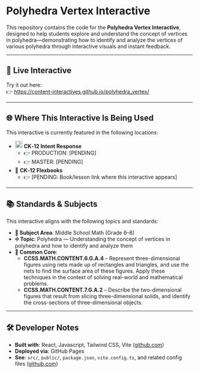 # Polyhedra Vertex Interactive

This repository contains the code for the **Polyhedra Vertex Interactive**, designed to help students explore and understand the concept of vertices in polyhedra—demonstrating how to identify and analyze the vertices of various polyhedra through interactive visuals and instant feedback.

---

## 🔗 Live Interactive

Try it out here:  
👉 https://content-interactives.github.io/polyhedra_vertex/

---

## 🌐 Where This Interactive Is Being Used

This interactive is currently featured in the following locations:

- <img width="20" height="20" alt="image" src="https://github.com/user-attachments/assets/5d12571f-8e12-4441-98ab-c0bc94069a96" /> **CK‑12 Intent Response**  
  - 👉 PRODUCTION: [PENDING]  
  - 👉 MASTER: [PENDING]
- 📘 **CK‑12 Flexbooks**  
  - 👉 [PENDING: Book/lesson link where this interactive appears]

---

## 📚 Standards & Subjects

This interactive aligns with the following topics and standards:

- **📂 Subject Area**: Middle School Math (Grade 6–8)  
- **➗ Topic**: Polyhedra — Understanding the concept of vertices in polyhedra and how to identify and analyze them  
- **📏 Common Core**:  
  - **CCSS.MATH.CONTENT.6.G.A.4** – Represent three-dimensional figures using nets made up of rectangles and triangles, and use the nets to find the surface area of these figures. Apply these techniques in the context of solving real-world and mathematical problems.  
  - **CCSS.MATH.CONTENT.7.G.A.2** – Describe the two-dimensional figures that result from slicing three-dimensional solids, and identify the cross-sections of three-dimensional objects.

---

## 🛠️ Developer Notes

- **Built with**: React, Javascript, Tailwind CSS, Vite ([github.com](https://github.com/Content-Interactives/polyhedra_vertex))  
- **Deployed via**: GitHub Pages  
- **See**: `src/`, `public/`, `package.json`, `vite.config.ts`, and related config files ([github.com](https://github.com/Content-Interactives/polyhedra_vertex))

